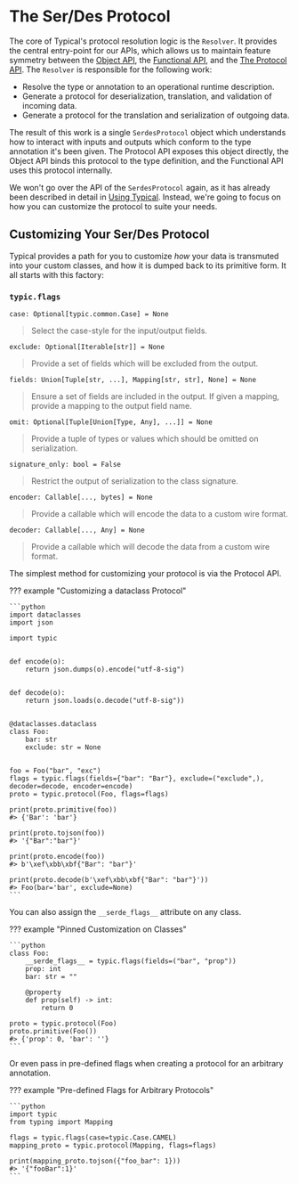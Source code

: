 # The Ser/Des Protocol
The core of Typical's protocol resolution logic is the `Resolver`. It provides the
central entry-point for our APIs, which allows us to maintain feature symmetry between
the [Object API](api.md#the-object-api), the
[Functional API](api.md#the-functional-api), and the
[The Protocol API](api.md#the-protocol-api). The `Resolver` is responsible for the
following work:

- Resolve the type or annotation to an operational runtime description.
- Generate a protocol for deserialization, translation, and validation of incoming data.
- Generate a protocol for the translation and serialization of outgoing data.

The result of this work is a single `SerdesProtocol` object which understands how to
interact with inputs and outputs which conform to the type annotation it's been given.
The Protocol API exposes this object directly, the Object API binds this protocol to the
type definition, and the Functional API uses this protocol internally.

We won't go over the API of the `SerdesProtocol` again, as it has already been described
in detail in [Using Typical](api.md). Instead, we're going to focus on how you can
customize the protocol to suite your needs.

## Customizing Your Ser/Des Protocol

Typical provides a path for you to customize *how* your data is transmuted into your
custom classes, and how it is dumped back to its primitive form. It all starts with this
factory:

###  `typic.flags`

`case: Optional[typic.common.Case] = None`
> Select the case-style for the input/output fields.

`exclude: Optional[Iterable[str]] = None`
> Provide a set of fields which will be excluded from the output.

`fields: Union[Tuple[str, ...], Mapping[str, str], None] = None`
> Ensure a set of fields are included in the output. If given a mapping, provide a
> mapping to the output field name.

`omit: Optional[Tuple[Union[Type, Any], ...]] = None`
> Provide a tuple of types or values which should be omitted on serialization.

`signature_only: bool = False`
> Restrict the output of serialization to the class signature.

`encoder: Callable[..., bytes] = None`
> Provide a callable which will encode the data to a custom wire format.

`decoder: Callable[..., Any] = None`
> Provide a callable which will decode the data from a custom wire format.

The simplest method for customizing your protocol is via the Protocol API.

??? example "Customizing a dataclass Protocol"

    ```python
    import dataclasses
    import json

    import typic


    def encode(o):
        return json.dumps(o).encode("utf-8-sig")
    
    
    def decode(o):
        return json.loads(o.decode("utf-8-sig"))
    
    
    @dataclasses.dataclass
    class Foo:
        bar: str
        exclude: str = None
    
    
    foo = Foo("bar", "exc")
    flags = typic.flags(fields={"bar": "Bar"}, exclude=("exclude",), decoder=decode, encoder=encode)
    proto = typic.protocol(Foo, flags=flags)
    
    print(proto.primitive(foo))
    #> {'Bar': 'bar'}
    
    print(proto.tojson(foo))
    #> '{"Bar":"bar"}'
    
    print(proto.encode(foo))
    #> b'\xef\xbb\xbf{"Bar": "bar"}'
    
    print(proto.decode(b'\xef\xbb\xbf{"Bar": "bar"}'))
    #> Foo(bar='bar', exclude=None)
    ```

You can also assign the `__serde_flags__` attribute on any class.

??? example "Pinned Customization on Classes"

    ```python
    class Foo:
        __serde_flags__ = typic.flags(fields=("bar", "prop"))
        prop: int
        bar: str = ""
    
        @property
        def prop(self) -> int:
            return 0
    
    proto = typic.protocol(Foo)
    proto.primitive(Foo())
    #> {'prop': 0, 'bar': ''}
    ```

Or even pass in pre-defined flags when creating a protocol for an arbitrary annotation.

??? example "Pre-defined Flags for Arbitrary Protocols"

    ```python
    import typic
    from typing import Mapping
    
    flags = typic.flags(case=typic.Case.CAMEL)
    mapping_proto = typic.protocol(Mapping, flags=flags)
    
    print(mapping_proto.tojson({"foo_bar": 1}))
    #> '{"fooBar":1}'
    ```
